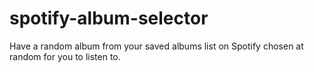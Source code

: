 # spotify-album-selector
Have a random album from your saved albums list on Spotify chosen at random for you to listen to.
